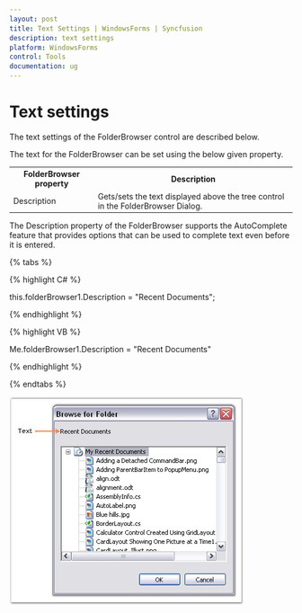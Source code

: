 ```yaml
---
layout: post
title: Text Settings | WindowsForms | Syncfusion
description: text settings
platform: WindowsForms
control: Tools
documentation: ug
---
```


# Text settings

The text settings of the FolderBrowser control are described below.

The text for the FolderBrowser can be set using the below given property.

<table>
<tr>
<th>
FolderBrowser property</th><th>
Description</th></tr>
<tr>
<td>
Description</td><td>
Gets/sets the text displayed above the tree control in the FolderBrowser Dialog.</td></tr>
</table>
The Description property of the FolderBrowser supports the AutoComplete feature that provides options that can be used to complete text even before it is entered.

{% tabs %}

{% highlight C# %}



this.folderBrowser1.Description = "Recent Documents";

{% endhighlight %}

{% highlight VB %}



Me.folderBrowser1.Description = "Recent Documents"

{% endhighlight %}

{% endtabs %}

![](Overview_images/Overview_img412.jpeg)